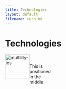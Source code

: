 ```yaml
---
title: Technologies
layout: default
filename: tech.md
--- 
```


# Technologies

<!-- <div>
  <img style="vertical-align:top" src="https://cdn.discordapp.com/attachments/342481673822404608/759281791214551050/python.png" alt="multility-ios" width="80">
  <span style="">  Python - As a general-purpose programming language, I use it for basically everything. Automation, ethical hacking, DS/ML, desktop development, even recently started learning a little bit of Django for web.</span>
</div> -->

<div style="display:table;width:30px;height:60px;">
  <img style="vertical-align:middle" src="https://cdn.discordapp.com/attachments/342481673822404608/759281791214551050/python.png" alt="multility-ios" width="80">
  <div style="display:table-cell;height:30px;">This is positioned in the middle</div>
</div>
